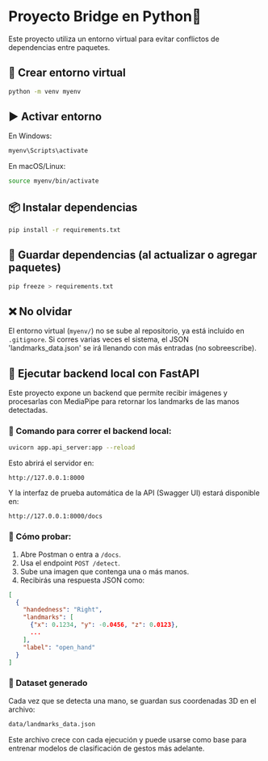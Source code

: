 # Proyecto Bridge en Python🐍

Este proyecto utiliza un entorno virtual para evitar conflictos de dependencias entre paquetes.

## 🧪 Crear entorno virtual

```bash
python -m venv myenv
```

## ▶️ Activar entorno

En Windows:

```bash
myenv\Scripts\activate
```

En macOS/Linux:

```bash
source myenv/bin/activate
```

## 📦 Instalar dependencias

```bash
pip install -r requirements.txt
```

## 💾 Guardar dependencias (al actualizar o agregar paquetes)

```bash
pip freeze > requirements.txt
```

## ❌ No olvidar

El entorno virtual (`myenv/`) no se sube al repositorio, ya está incluido en `.gitignore`.
Si corres varias veces el sistema, el JSON 'landmarks_data.json' se irá llenando con más entradas (no sobreescribe).

## 🚀 Ejecutar backend local con FastAPI

Este proyecto expone un backend que permite recibir imágenes y procesarlas con MediaPipe para retornar los landmarks de las manos detectadas.

### 📌 Comando para correr el backend local:

```bash
uvicorn app.api_server:app --reload
```

Esto abrirá el servidor en:

```text
http://127.0.0.1:8000
```

Y la interfaz de prueba automática de la API (Swagger UI) estará disponible en:

```text
http://127.0.0.1:8000/docs
```

### 🧪 Cómo probar:

1. Abre Postman o entra a `/docs`.
2. Usa el endpoint `POST /detect`.
3. Sube una imagen que contenga una o más manos.
4. Recibirás una respuesta JSON como:

```json
[
  {
    "handedness": "Right",
    "landmarks": [
      {"x": 0.1234, "y": -0.0456, "z": 0.0123},
      ...
    ],
    "label": "open_hand"
  }
]
```

### 📁 Dataset generado

Cada vez que se detecta una mano, se guardan sus coordenadas 3D en el archivo:

```bash
data/landmarks_data.json
```

Este archivo crece con cada ejecución y puede usarse como base para entrenar modelos de clasificación de gestos más adelante.